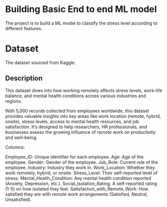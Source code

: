 # Building Basic End to end ML model
The project is to build a ML model to classify the stress level according to different features.

# Dataset
The dataset sourced from Kaggle.

## Description
This dataset dives into how working remotely affects stress levels, work-life balance, and mental health conditions across various industries and regions.

With 5,000 records collected from employees worldwide, this dataset provides valuable insights into key areas like work location (remote, hybrid, onsite), stress levels, access to mental health resources, and job satisfaction. It’s designed to help researchers, HR professionals, and businesses assess the growing influence of remote work on productivity and well-being.

Columns:

Employee_ID: Unique identifier for each employee.
Age: Age of the employee.
Gender: Gender of the employee.
Job_Role: Current role of the employee.
Industry: Industry they work in.
Work_Location: Whether they work remotely, hybrid, or onsite.
Stress_Level: Their self-reported level of stress.
Mental_Health_Condition: Any mental health condition reported (Anxiety, Depression, etc.).
Social_Isolation_Rating: A self-reported rating (1-5) on how isolated they feel.
Satisfaction_with_Remote_Work: How satisfied they are with remote work arrangements (Satisfied, Neutral, Unsatisfied).

